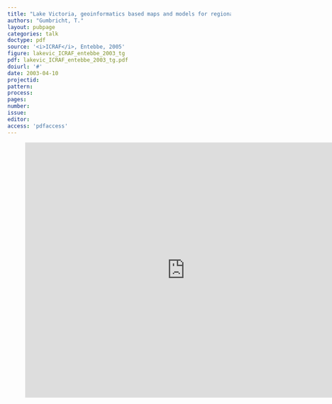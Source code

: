 ```yaml
---
title: "Lake Victoria, geoinformatics based maps and models for regional scale planning and management"
authors: "Gumbricht, T."
layout: pubpage
categories: talk
doctype: pdf
source: '<i>ICRAF</i>, Entebbe, 2005'
figure: lakevic_ICRAF_entebbe_2003_tg
pdf: lakevic_ICRAF_entebbe_2003_tg.pdf
doiurl: '#'
date: 2003-04-10
projectid:
pattern:
process:
pages:
number:
issue:
editor:
access: 'pdfaccess'
---
```


<figure>
<iframe src="http://docs.google.com/gview?url={{ site.commonurl }}/pdf/{{ page.pdf }}&embedded=true"
style="width:720px; height:576px;" frameborder="0"></iframe>
</figure>
